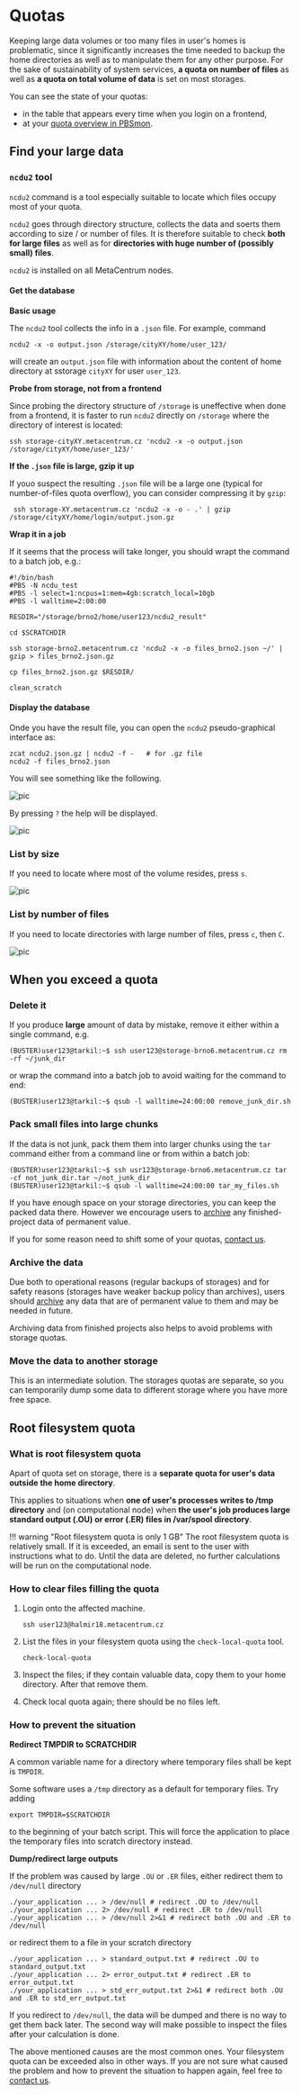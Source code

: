 # Quotas


Keeping large data volumes or too many files in user's homes is problematic, since it significantly increases the time needed to backup the home directories as well as to manipulate them for any other purpose. For the sake of sustainability of system services, **a quota on number of files** as well as **a quota on total volume of data** is set on most storages.

You can see the state of your quotas:

- in the table that appears every time when you login on a frontend,
- at your [quota overview in PBSmon](http://metavo.metacentrum.cz/en/myaccount/kvoty).

## Find your large data

### `ncdu2` tool

`ncdu2` command is a tool especially suitable to locate which files occupy most of your quota.

`ncdu2` goes through directory structure, collects the data and soerts them according to size / or number of files. It is therefore suitable to check **both for large files** as well as for **directories with huge number of (possibly small) files**.

`ncdu2` is installed on all MetaCentrum nodes.

#### Get the database 

**Basic usage**

The `ncdu2` tool collects the info in a `.json` file. For example, command

    ncdu2 -x -o output.json /storage/cityXY/home/user_123/

will create an `output.json` file with information about the content of home directory at sstorage `cityXY` for user `user_123`.

**Probe from storage, not from a frontend**

Since probing the directory structure of `/storage` is uneffective when done from a frontend, it is faster to run `ncdu2` directly on `/storage` where the directory of interest is located:

    ssh storage-cityXY.metacentrum.cz 'ncdu2 -x -o output.json /storage/cityXY/home/user_123/'

**If the `.json` file is large, gzip it up**

If youo suspect the resulting `.json` file will be a large one (typical for number-of-files quota overflow), you can consider compressing it by `gzip`:

     ssh storage-XY.metacentrum.cz 'ncdu2 -x -o - .' | gzip /storage/cityXY/home/login/output.json.gz

**Wrap it in a job**

If it seems that the process will take longer, you should wrapt the command to a batch job, e.g.:

```
#!/bin/bash
#PBS -N ncdu_test
#PBS -l select=1:ncpus=1:mem=4gb:scratch_local=10gb
#PBS -l walltime=2:00:00 

RESDIR="/storage/brno2/home/user123/ncdu2_result"

cd $SCRATCHDIR

ssh storage-brno2.metacentrum.cz 'ncdu2 -x -o files_brno2.json ~/' | gzip > files_brno2.json.gz

cp files_brno2.json.gz $RESDIR/

clean_scratch

``` 

#### Display the database

Onde you have the result file, you can open the `ncdu2` pseudo-graphical interface as:

    zcat ncdu2.json.gz | ncdu2 -f -   # for .gz file
    ncdu2 -f files_brno2.json

You will see something like the following. 

![pic](ncdu2-default-view.png)

By pressing `?` the help will be displayed.

![pic](ncdu2-help.png)

### List by size

If you need to locate where most of the volume resides, press `s`.

![pic](ncdu2-list-by-size.png)

### List by number of files

If you need to locate directories with large number of files, press `c`, then `C`.

![pic](ncdu2-list-by-nfiles.png)

## When you exceed a quota 

### Delete it

If you produce **large** amount of data by mistake, remove it either within a single command, e.g.

    (BUSTER)user123@tarkil:~$ ssh user123@storage-brno6.metacentrum.cz rm -rf ~/junk_dir

or wrap the command into a batch job to avoid waiting for the command to end:

    (BUSTER)user123@tarkil:~$ qsub -l walltime=24:00:00 remove_junk_dir.sh

### Pack small files into large chunks

If the data is not junk, pack them them into larger chunks using the `tar` command either from a command line or from within a batch job:

    (BUSTER)user123@tarkil:~$ ssh usr123@storage-brno6.metacentrum.cz tar -cf not_junk_dir.tar ~/not_junk_dir
    (BUSTER)user123@tarkil:~$ qsub -l walltime=24:00:00 tar_my_files.sh

If you have enough space on your storage directories, you can keep the packed data there. However we encourage users to [archive](../../data/storage-department) any finished-project data of permanent value.

If you for some reason need to shift some of your quotas, [contact us](../../support).

### Archive the data

Due both to operational reasons (regular backups of storages) and for safety reasons (storages have weaker backup policy than archives), users should [archive](../../data/storage-department) any data that are of permanent value to them and may be needed in future.

Archiving data from finished projects also helps to avoid problems with storage quotas.

### Move the data to another storage

This is an intermediate solution. The storages quotas are separate, so you can temporarily dump some data to different storage where you have more free space.

## Root filesystem quota

### What is root filesystem quota

Apart of quota set on storage, there is a **separate quota for user's data outside the home directory**.

This applies to situations when **one of user's processes writes to /tmp directory** and (on computational node) when **the user's job produces large standard output (.OU) or error (.ER) files in /var/spool directory**.

!!! warning "Root filesystem quota is only 1 GB"
    The root filesystem quota is relatively small. If it is exceeded, an email is sent to the user with instructions what to do. Until the data are deleted, no further calculations will be run on the computational node.

### How to clear files filling the quota

1. Login onto the affected machine.

    `ssh user123@halmir18.metacentrum.cz`

2. List the files in your filesystem quota using the `check-local-quota` tool.

    `check-local-quota`

3. Inspect the files; if they contain valuable data, copy them to your home directory. After that remove them.
4. Check local quota again; there should be no files left.

### How to prevent the situation

**Redirect TMPDIR to SCRATCHDIR**

A common variable name for a directory where temporary files shall be kept is `TMPDIR`.

Some software uses a `/tmp` directory as a default for temporary files. Try adding 

    export TMPDIR=$SCRATCHDIR

to the beginning of your batch script. This will force the application to place the temporary files into scratch directory instead.

**Dump/redirect large outputs**

If the problem was caused by large `.OU` or `.ER` files, either redirect them to `/dev/null` directory

    ./your_application ... > /dev/null # redirect .OU to /dev/null
    ./your_application ... 2> /dev/null # redirect .ER to /dev/null
    ./your_application ... > /dev/null 2>&1 # redirect both .OU and .ER to /dev/null

or redirect them to a file in your scratch directory

    ./your_application ... > standard_output.txt # redirect .OU to standard_output.txt
    ./your_application ... 2> error_output.txt # redirect .ER to error_output.txt
    ./your_application ... > std_err_output.txt 2>&1 # redirect both .OU and .ER to std_err_output.txt

If you redirect to `/dev/null`, the data will be dumped and there is no way to get them back later. The second way will make possible to inspect the files after your calculation is done.

The above mentioned causes are the most common ones. Your filesystem quota can be exceeded also in other ways. If you are not sure what caused the problem and how to prevent the situation to happen again, feel free to [contact us](../../support).




